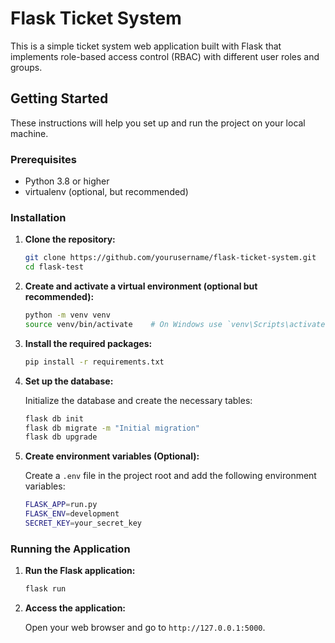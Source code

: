 # Flask Ticket System

This is a simple ticket system web application built with Flask that implements role-based access control (RBAC) with different user roles and groups.

## Getting Started

These instructions will help you set up and run the project on your local machine.

### Prerequisites

- Python 3.8 or higher
- virtualenv (optional, but recommended)

### Installation

1. **Clone the repository:**

    ```sh
    git clone https://github.com/yourusername/flask-ticket-system.git
    cd flask-test
    ```

2. **Create and activate a virtual environment (optional but recommended):**

    ```sh
    python -m venv venv
    source venv/bin/activate    # On Windows use `venv\Scripts\activate`
    ```

3. **Install the required packages:**

    ```sh
    pip install -r requirements.txt
    ```

4. **Set up the database:**

    Initialize the database and create the necessary tables:

    ```sh
    flask db init
    flask db migrate -m "Initial migration"
    flask db upgrade
    ```

5. **Create environment variables (Optional):**

    Create a `.env` file in the project root and add the following environment variables:

    ```sh
    FLASK_APP=run.py
    FLASK_ENV=development
    SECRET_KEY=your_secret_key
    ```

### Running the Application

1. **Run the Flask application:**

    ```sh
    flask run
    ```

2. **Access the application:**

    Open your web browser and go to `http://127.0.0.1:5000`.

